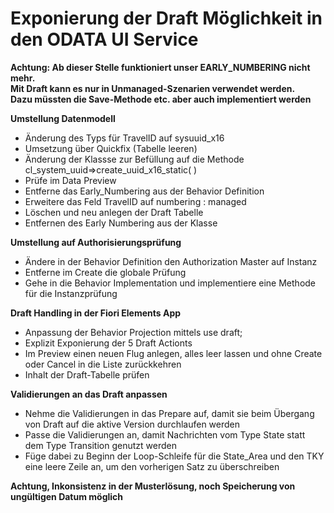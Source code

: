# Exponierung der Draft Möglichkeit in den ODATA UI Service

**Achtung: Ab dieser Stelle funktioniert unser EARLY_NUMBERING nicht mehr.  
Mit Draft kann es nur in Unmanaged-Szenarien verwendet werden.  
Dazu müssten die Save-Methode etc. aber auch implementiert werden**  

**Umstellung Datenmodell**  
  - Änderung des Typs für TravelID auf sysuuid_x16  
  - Umsetzung über Quickfix (Tabelle leeren)  
  - Änderung der Klassse zur Befüllung auf die Methode cl_system_uuid=>create_uuid_x16_static( )  
  - Prüfe im Data Preview  
  - Entferne das Early_Numbering aus der Behavior Definition  
  - Erweitere das Feld TravelID auf numbering : managed  
  - Löschen und neu anlegen der Draft Tabelle  
  - Entfernen des Early Numbering aus der Klasse   

**Umstellung auf Authorisierungsprüfung**  
  - Ändere in der Behavior Definition den Authorization Master auf Instanz  
  - Entferne im Create die globale Prüfung  
  - Gehe in die Behavior Implementation und implementiere eine Methode für die Instanzprüfung    

**Draft Handling in der Fiori Elements App**  
  - Anpassung der Behavior Projection mittels use draft;  
  - Explizit Exponierung der 5 Draft Actionts  
  - Im Preview einen neuen Flug anlegen, alles leer lassen und ohne Create oder Cancel in die Liste zurückkehren  
  - Inhalt der Draft-Tabelle prüfen  

**Validierungen an das Draft anpassen**  
  - Nehme die Validierungen in das Prepare auf, damit sie beim Übergang von Draft auf die aktive Version durchlaufen werden  
  - Passe die Validierungen an, damit Nachrichten vom Type State statt dem Type Transition genutzt werden  
  - Füge dabei zu Beginn der Loop-Schleife für die State_Area und den TKY eine leere Zeile an, um den vorherigen Satz zu überschreiben  

**Achtung, Inkonsistenz in der Musterlösung, noch Speicherung von ungültigen Datum möglich**  
